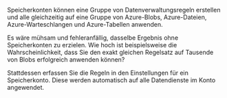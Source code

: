 Speicherkonten können eine Gruppe von Datenverwaltungsregeln erstellen und alle gleichzeitig auf eine Gruppe von Azure-Blobs, Azure-Dateien, Azure-Warteschlangen und Azure-Tabellen anwenden. 

Es wäre mühsam und fehleranfällig, dasselbe Ergebnis ohne Speicherkonten zu erzielen. Wie hoch ist beispielsweise die Wahrscheinlichkeit, dass Sie den exakt gleichen Regelsatz auf Tausende von Blobs erfolgreich anwenden können?

Stattdessen erfassen Sie die Regeln in den Einstellungen für ein Speicherkonto. Diese werden automatisch auf alle Datendienste im Konto angewendet.